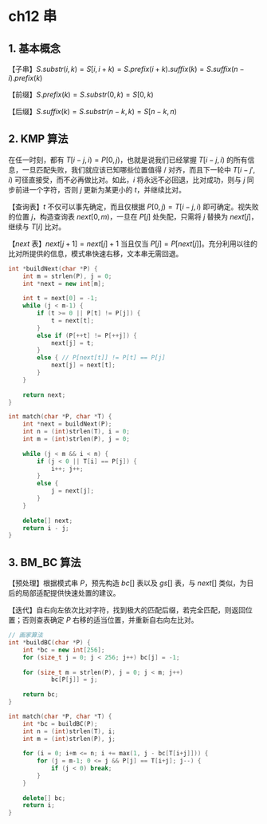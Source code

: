 # ch12 串

## 1. 基本概念

【子串】$S.substr(i, k) = S[i, i+k) = S.prefix(i+k).suffix(k) = S.suffix(n-i).prefix(k)$

【前缀】$S.prefix(k) = S.substr(0, k) = S[0, k)$

【后缀】$S.suffix(k) = S.substr(n-k, k) = S[n-k, n)$

## 2. KMP 算法

在任一时刻，都有 $T[i-j,i) = P[0,j)$，也就是说我们已经掌握 $T[i-j,i)$ 的所有信息，一旦匹配失败，我们就应该已知哪些位置值得 / 对齐，而且下一轮中 $T[i-j', i)$ 可径直接受，而不必再做比对。如此，$i$ 将永远不必回退，比对成功，则与 $j$ 同步前进一个字符，否则 $j$ 更新为某更小的 $t$，并继续比对。

【查询表】$t$ 不仅可以事先确定，而且仅根据 $P[0,j) = T[i-j,i)$ 即可确定。视失败的位置 $j$，构造查询表 $next[0,m)$，一旦在 $P[j]$ 处失配，只需将 $j$ 替换为 $next[j]$，继续与 $T[i]$ 比对。

【$next$ 表】$next[j+1] = next[j] + 1$ 当且仅当 $P[j] = P[next[j]]$。充分利用以往的比对所提供的信息，模式串快速右移，文本串无需回退。

```cpp
int *buildNext(char *P) {
    int m = strlen(P), j = 0;
    int *next = new int[m];
    
    int t = next[0] = -1;
    while (j < m-1) {
        if (t >= 0 || P[t] != P[j]) {	
            t = next[t];
        }
        else if (P[++t] != P[++j]) {
            next[j] = t;
        }
        else { // P[next[t]] != P[t] == P[j]
            next[j] = next[t];
        }
    }
    
    return next;
}

int match(char *P, char *T) {
    int *next = buildNext(P);
    int n = (int)strlen(T), i = 0;
    int m = (int)strlen(P), j = 0;
    
    while (j < m && i < n) {
        if (j < 0 || T[i] == P[j]) {
            i++; j++;
        }
        else {
            j = next[j];
        }
    }
    
    delete[] next;
    return i - j;
}
```

## 3. BM_BC 算法

【预处理】根据模式串 $P$，预先构造 $bc[]$ 表以及 $gs[]$ 表，与 $next[]$ 类似，为日后的局部适配提供快速处置的建议。

【迭代】自右向左依次比对字符，找到极大的匹配后缀，若完全匹配，则返回位置；否则查表确定 $P$ 右移的适当位置，并重新自右向左比对。

```cpp
// 画家算法
int *buildBC(char *P) {
    int *bc = new int[256];
    for (size_t j = 0; j < 256; j++) bc[j] = -1;
    
    for (size_t m = strlen(P), j = 0; j < m; j++)
        	bc[P[j]] = j;
    
    return bc;
}

int match(char *P, char *T) {
    int *bc = buildBC(P);
    int n = (int)strlen(T), i;
    int m = (int)strlen(P), j;
    
    for (i = 0; i+m <= n; i += max(1, j - bc[T[i+j]])) {
        for (j = m-1; 0 <= j && P[j] == T[i+j]; j--) {
            if (j < 0) break;
        }
    }
    
    delete[] bc;
    return i;
}
```
